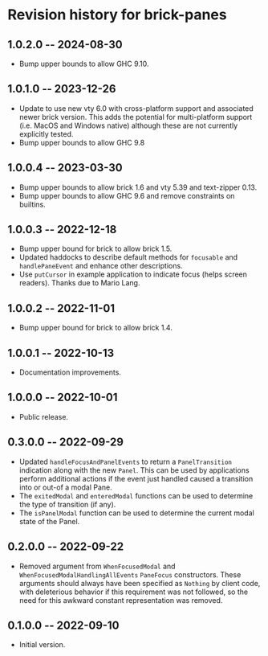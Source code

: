 # Revision history for brick-panes

## 1.0.2.0 -- 2024-08-30

* Bump upper bounds to allow GHC 9.10.

## 1.0.1.0 -- 2023-12-26

* Update to use new vty 6.0 with cross-platform support and associated newer
  brick version.  This adds the potential for multi-platform support (i.e. MacOS
  and Windows native) although these are not currently explicitly tested.
* Bump upper bounds to allow GHC 9.8

## 1.0.0.4 -- 2023-03-30

* Bump upper bounds to allow brick 1.6 and vty 5.39 and text-zipper 0.13.
* Bump upper bounds to allow GHC 9.6 and remove constraints on builtins.

## 1.0.0.3 -- 2022-12-18

* Bump upper bound for brick to allow brick 1.5.
* Updated haddocks to describe default methods for `focusable` and
  `handlePaneEvent` and enhance other descriptions.
* Use `putCursor` in example application to indicate focus (helps screen
  readers).  Thanks due to Mario Lang.

## 1.0.0.2 -- 2022-11-01

* Bump upper bound for brick to allow brick 1.4.

## 1.0.0.1 -- 2022-10-13

* Documentation improvements.

## 1.0.0.0 -- 2022-10-01

* Public release.

## 0.3.0.0 -- 2022-09-29

* Updated `handleFocusAndPanelEvents` to return a `PanelTransition` indication
  along with the new `Panel`.  This can be used by applications perform
  additional actions if the event just handled caused a transition into or out-of
  a modal Pane.
* The `exitedModal` and `enteredModal` functions can be used to determine the
  type of transition (if any).
* The `isPanelModal` function can be used to determine the current modal state of
  the Panel.

## 0.2.0.0 -- 2022-09-22

* Removed argument from `WhenFocusedModal` and
  `WhenFocusedModalHandlingAllEvents` `PaneFocus` constructors.  These arguments
  should always have been specified as `Nothing` by client code, with deleterious
  behavior if this requirement was not followed, so the need for this awkward
  constant representation was removed.

## 0.1.0.0 -- 2022-09-10

* Initial version.
